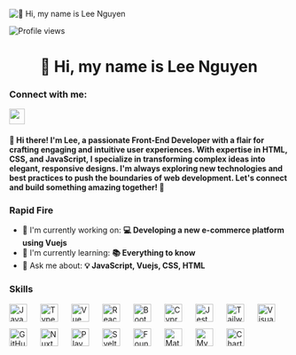 ![👋 Hi, my name is Lee Nguyen](https://globaleducation.s3.ap-south-1.amazonaws.com/globaledu/gif/front-end-development.gif)

![Profile views](https://komarev.com/ghpvc/?username=nguyenquocdaile&label=Profile%20views&color=0e75b6&style=flat)

<div id="toc">
  <ul align="center" style="list-style: none">
    <summary>
      <h1>
        👋 Hi, my name is Lee Nguyen
      </h1>
    </summary>
  </ul>
</div>

**<h3 align="left">Connect with me:</h3>** 
<p align="left"><a href="https://www.linkedin.com/in/nguyenquocdaile/" target="_blank"><img src="https://img.shields.io/badge/LinkedIn-0077B5?style=for-the-badge&logo=linkedin&logoColor=white" height="28" style="margin-right: 4px"></a></p>

 **<h4 align="left">👋 Hi there! I'm Lee, a passionate Front-End Developer with a flair for crafting engaging and intuitive user experiences. With expertise in HTML, CSS, and JavaScript, I specialize in transforming complex ideas into elegant, responsive designs. I'm always exploring new technologies and best practices to push the boundaries of web development. Let's connect and build something amazing together! 🚀</h4>**

**<h3 align="left">Rapid Fire</h3>**

- 💼 I'm currently working on: **💻 Developing a new e-commerce platform using Vuejs**
- 🌱 I'm currently learning: **📚 Everything to know**
- 💬 Ask me about: **💡 JavaScript, Vuejs, CSS, HTML**

 **<h3 align="left">Skills</h3>**

<div style="display: flex; flex-wrap: wrap; gap: 12px; justify-content: left;"><img src="https://img.shields.io/badge/JavaScript-F7DF1C?logo=javascript&logoColor=white" height="32" alt="JavaScript" style="margin-right: 12px"> <img src="https://img.shields.io/badge/TypeScript-3178C6?logo=typescript&logoColor=white" height="32" alt="TypeScript" style="margin-right: 12px"> <img src="https://img.shields.io/badge/Vue.js-35495E?logo=vue.js&logoColor=4FC08D" height="32" alt="Vue" style="margin-right: 12px"> <img src="https://img.shields.io/badge/React-20232A?logo=react&logoColor=61DAFB" height="32" alt="React" style="margin-right: 12px"> <img src="https://img.shields.io/badge/Bootstrap-563D7C?logo=bootstrap&logoColor=white" height="32" alt="Bootstrap" style="margin-right: 12px"> <img src="https://img.shields.io/badge/Cypress-17202C?logo=cypress&logoColor=white" height="32" alt="Cypress" style="margin-right: 12px"> <img src="https://img.shields.io/badge/Jest-C21325?logo=jest&logoColor=white" height="32" alt="Jest" style="margin-right: 12px"> <img src="https://img.shields.io/badge/Tailwind_CSS-38B2AC?logo=tailwind-css&logoColor=white" height="32" alt="Tailwind CSS" style="margin-right: 12px"> <img src="https://img.shields.io/badge/Visual_Studio_Code-007ACC?logo=visual-studio-code&logoColor=white" height="32" alt="Visual Studio Code" style="margin-right: 12px"> <img src="https://img.shields.io/badge/GitHub_Actions-2088FF?logo=github-actions&logoColor=white" height="32" alt="GitHub Actions" style="margin-right: 12px"> <img src="https://img.shields.io/badge/Nuxt.js-00C58E?logo=nuxt.js&logoColor=white" height="32" alt="Nuxt.js" style="margin-right: 12px"> <img src="https://img.shields.io/badge/Playwright-2EAD33?logo=playwright&logoColor=white" height="32" alt="Playwright" style="margin-right: 12px"> <img src="https://img.shields.io/badge/Svelte-FF3E00?logo=svelte&logoColor=white" height="32" alt="Svelte" style="margin-right: 12px"> <img src="https://img.shields.io/badge/Foundation-008C95?logo=foundation&logoColor=white" height="32" alt="Foundation" style="margin-right: 12px"> <img src="https://img.shields.io/badge/Material_UI-007FFF?logo=material-ui&logoColor=white" height="32" alt="Material-UI" style="margin-right: 12px"> <img src="https://img.shields.io/badge/MySQL-4479A1?logo=mysql&logoColor=white" height="32" alt="MySQL" style="margin-right: 12px"> <img src="https://img.shields.io/badge/Chart.js-FF6384?logo=chart.js&logoColor=white" height="32" alt="Chart.js" style="margin-right: 12px"></div>
